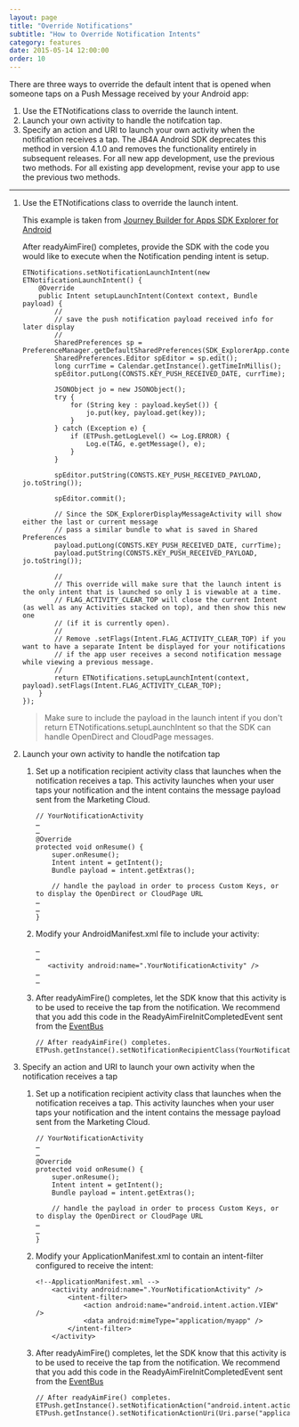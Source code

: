 ```yaml
---
layout: page
title: "Override Notifications"
subtitle: "How to Override Notification Intents"
category: features
date: 2015-05-14 12:00:00
order: 10
---
```

There are three ways to override the default intent that is opened when someone taps on a Push Message received by your Android app:

1.  Use the ETNotifications class to override the launch intent.
1.  Launch your own activity to handle the notifcation tap.
1.  Specify an action and URI to launch your own activity when the notification receives a tap. The JB4A Android SDK deprecates this method in version 4.1.0 and removes the functionality entirely in subsequent releases. For all new app development, use the previous two methods. For all existing app development, revise your app to use the previous two methods.

___

1.  Use the ETNotifications class to override the launch intent.
    
    This example is taken from <a href="https://github.com/ExactTarget/JB4A-SDK-Android/tree/master/JB4A-SDK-Explorer" target="_blank">Journey Builder for Apps SDK Explorer for Android</a>

    After readyAimFire() completes, provide the SDK with the code you would like to execute when the Notification pending intent is setup.

    ~~~
    ETNotifications.setNotificationLaunchIntent(new ETNotificationLaunchIntent() {
        @Override
        public Intent setupLaunchIntent(Context context, Bundle payload) {
            //
            // save the push notification payload received info for later display
            //
            SharedPreferences sp = PreferenceManager.getDefaultSharedPreferences(SDK_ExplorerApp.context());
            SharedPreferences.Editor spEditor = sp.edit();
            long currTime = Calendar.getInstance().getTimeInMillis();
            spEditor.putLong(CONSTS.KEY_PUSH_RECEIVED_DATE, currTime);

            JSONObject jo = new JSONObject();
            try {
                for (String key : payload.keySet()) {
                    jo.put(key, payload.get(key));
                }
            } catch (Exception e) {
                if (ETPush.getLogLevel() <= Log.ERROR) {
                    Log.e(TAG, e.getMessage(), e);
                }
            }

            spEditor.putString(CONSTS.KEY_PUSH_RECEIVED_PAYLOAD, jo.toString());

            spEditor.commit();

            // Since the SDK_ExplorerDisplayMessageActivity will show either the last or current message
            // pass a similar bundle to what is saved in Shared Preferences
            payload.putLong(CONSTS.KEY_PUSH_RECEIVED_DATE, currTime);
            payload.putString(CONSTS.KEY_PUSH_RECEIVED_PAYLOAD, jo.toString());

            //
            // This override will make sure that the launch intent is the only intent that is launched so only 1 is viewable at a time.
            // FLAG_ACTIVITY_CLEAR_TOP will close the current Intent (as well as any Activities stacked on top), and then show this new one
            // (if it is currently open).
            //
            // Remove .setFlags(Intent.FLAG_ACTIVITY_CLEAR_TOP) if you want to have a separate Intent be displayed for your notifications
            // if the app user receives a second notification message while viewing a previous message.
            //
            return ETNotifications.setupLaunchIntent(context, payload).setFlags(Intent.FLAG_ACTIVITY_CLEAR_TOP);
        }
    });
    ~~~

    > Make sure to include the payload in the launch intent if you don't return ETNotifications.setupLaunchIntent so that the SDK can handle OpenDirect and CloudPage messages.

1.  Launch your own activity to handle the notifcation tap

    1.  Set up a notification recipient activity class that launches when the notification receives a tap. This activity launches when your user taps your notification and the intent contains the message payload sent from the Marketing Cloud.

    	~~~
        // YourNotificationActivity
        …
        …  
        @Override
        protected void onResume() {
            super.onResume();
            Intent intent = getIntent();
            Bundle payload = intent.getExtras();

            // handle the payload in order to process Custom Keys, or to display the OpenDirect or CloudPage URL
        …
        …        
    	}
    	~~~  
    1.  Modify your AndroidManifest.xml file to include your activity:

        ~~~
        …
        …   
           <activity android:name=".YourNotificationActivity" />
        …
        …   
        ~~~ 
    1.  After readyAimFire() completes, let the SDK know that this activity is to be used to receive the tap from the notification. We recommend that you add this code in the ReadyAimFireInitCompletedEvent sent from the [EventBus](eventbus.html) 

        ~~~
        // After readyAimFire() completes.
        ETPush.getInstance().setNotificationRecipientClass(YourNotificationActivity.class);
        ~~~~
1.  Specify an action and URI to launch your own activity when the notification receives a tap

    1.  Set up a notification recipient activity class that launches when the notification receives a tap. This activity launches when your user taps your notification and the intent contains the message payload sent from the Marketing Cloud.

    	~~~
        // YourNotificationActivity
        …
        …  
        @Override
        protected void onResume() {
            super.onResume();
            Intent intent = getIntent();
            Bundle payload = intent.getExtras();

            // handle the payload in order to process Custom Keys, or to display the OpenDirect or CloudPage URL
        …
        …        
    	}
    	~~~  
    1.  Modify your ApplicationManifest.xml to contain an intent-filter configured to receive the intent:

        ~~~
        <!--ApplicationManifest.xml -->
            <activity android:name=".YourNotificationActivity" />
                <intent-filter>
                    <action android:name="android.intent.action.VIEW" />
                    <data android:mimeType="application/myapp" />
                </intent-filter>
            </activity>
        ~~~
    1.  After readyAimFire() completes, let the SDK know that this activity is to be used to receive the tap from the notification. We recommend that you add this code in the ReadyAimFireInitCompletedEvent sent from the [EventBus](eventbus.html) 
        
        ~~~
        // After readyAimFire() completes.
        ETPush.getInstance().setNotificationAction("android.intent.action.VIEW");
        ETPush.getInstance().setNotificationActionUri(Uri.parse("application/myapp"));
        ~~~